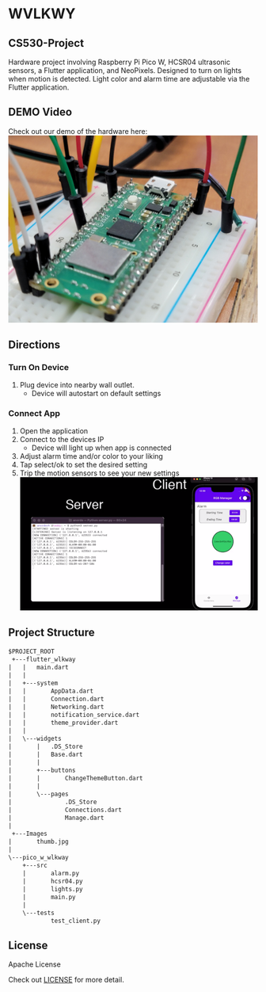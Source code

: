# WVLKWY

## CS530-Project

Hardware project involving Raspberry Pi Pico W, HCSR04 ultrasonic sensors, a Flutter application, and NeoPixels. Designed to turn on lights when motion is detected. Light color and alarm time are adjustable via the Flutter application. 

## DEMO Video
Check out our demo of the hardware here:
[![YouTube thumbnail](./Images/thumb.jpg)]()

## Directions

### Turn On Device
1. Plug device into nearby wall outlet.
    - Device will autostart on default settings

### Connect App
1. Open the application
2. Connect to the devices IP
    - Device will light up when app is connected
3. Adjust alarm time and/or color to your liking
4. Tap select/ok to set the desired setting
5. Trip the motion sensors to see your new settings
[![YouTube thumbnail](./Images/app_demo_thumb.png)](https://www.youtube.com/watch?v=-dNZLqMhMHs&t=0s)
## Project Structure
```
$PROJECT_ROOT
 +---flutter_wlkway
|   |   main.dart
|   |   
|   +---system
|   |       AppData.dart
|   |       Connection.dart
|   |       Networking.dart
|   |       notification_service.dart
|   |       theme_provider.dart
|   |       
|   \---widgets
|       |   .DS_Store
|       |   Base.dart
|       |   
|       +---buttons
|       |       ChangeThemeButton.dart
|       |       
|       \---pages
|               .DS_Store
|               Connections.dart
|               Manage.dart
|               
 +---Images
|       thumb.jpg
|       
\---pico_w_wlkway
    +---src
    |       alarm.py
    |       hcsr04.py
    |       lights.py
    |       main.py
    |       
    \---tests
            test_client.py
```
## License

Apache License

Check out [LICENSE](./LICENSE) for more detail.
